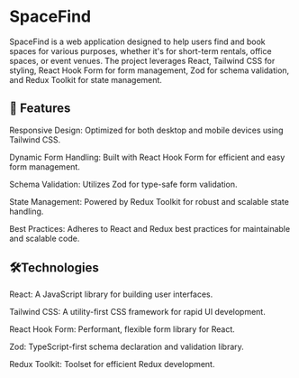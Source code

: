 # SpaceFind
SpaceFind is a web application designed to help users find and book spaces for various purposes, whether it's for short-term rentals, office spaces, or event venues. The project leverages React, Tailwind CSS for styling, React Hook Form for form management, Zod for schema validation, and Redux Toolkit for state management.
## 🚀 Features
Responsive Design: Optimized for both desktop and mobile devices using Tailwind CSS.

Dynamic Form Handling: Built with React Hook Form for efficient and easy form management.

Schema Validation: Utilizes Zod for type-safe form validation.

State Management: Powered by Redux Toolkit for robust and scalable state handling.

Best Practices: Adheres to React and Redux best practices for maintainable and scalable code.

## 🛠️Technologies
React: A JavaScript library for building user interfaces.

Tailwind CSS: A utility-first CSS framework for rapid UI development.

React Hook Form: Performant, flexible form library for React.

Zod: TypeScript-first schema declaration and validation library.

Redux Toolkit: Toolset for efficient Redux development.


